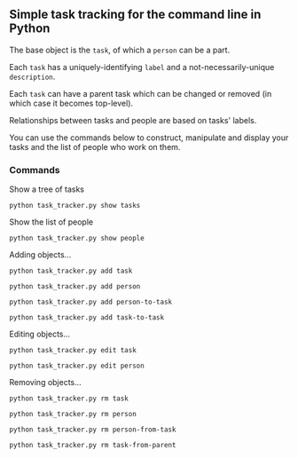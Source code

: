 ## Simple task tracking for the command line in Python

The base object is the `task`, of which a `person` can be a part.

Each `task` has a uniquely-identifying `label` and a not-necessarily-unique `description`.

Each `task` can have a parent task which can be changed or removed (in which case it becomes top-level).

Relationships between tasks and people are based on tasks' labels.

You can use the commands below to construct, manipulate and display your tasks and the list of people who work on them.

### Commands

Show a tree of tasks

```python task_tracker.py show tasks```

Show the list of people

```python task_tracker.py show people```

Adding objects...

```python task_tracker.py add task```

```python task_tracker.py add person```

```python task_tracker.py add person-to-task```

```python task_tracker.py add task-to-task```

Editing objects...

```python task_tracker.py edit task```

```python task_tracker.py edit person```

Removing objects...

```python task_tracker.py rm task```

```python task_tracker.py rm person```

```python task_tracker.py rm person-from-task```

```python task_tracker.py rm task-from-parent```
